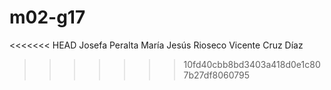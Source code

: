 # m02-g17
<<<<<<< HEAD
Josefa Peralta 
María Jesús Rioseco
Vicente Cruz Díaz
>>>>>>> 10fd40cbb8bd3403a418d0e1c807b27df8060795
